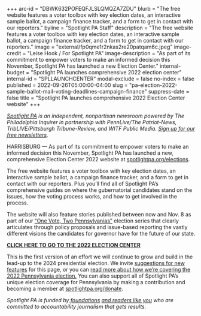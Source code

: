 +++
arc-id = "DBWK632POFEQFJLSLQMQZA7ZDU"
blurb = "The free website features a voter toolbox with key election dates, an interactive sample ballot, a campaign finance tracker, and a form to get in contact with our reporters."
byline = "Spotlight PA Staff"
description = "The free website features a voter toolbox with key election dates, an interactive sample ballot, a campaign finance tracker, and a form to get in contact with our reporters."
image = "external/fp0qme1r2nkas2re20patqam6c.jpeg"
image-credit = "Leise Hook / For Spotlight PA"
image-description = "As part of its commitment to empower voters to make an informed decision this November, Spotlight PA has launched a new Election Center."
internal-budget = "Spotlight PA launches comprehensive 2022 election center"
internal-id = "SPLLAUNCHCENTER"
modal-exclude = false
no-index = false
published = 2022-09-26T05:00:00-04:00
slug = "pa-election-2022-sample-ballot-mail-voting-deadlines-campaign-finance"
suppress-date = false
title = "Spotlight PA launches comprehensive 2022 Election Center website"
+++

<a href="https://www.spotlightpa.org/"><i>Spotlight PA</i></a><i> is an independent, nonpartisan newsroom powered by The Philadelphia Inquirer in partnership with PennLive/The Patriot-News, TribLIVE/Pittsburgh Tribune-Review, and WITF Public Media. </i><a href="https://www.spotlightpa.org/newsletters"><i>Sign up for our free newsletters</i></a><i>.</i>

HARRISBURG — As part of its commitment to empower voters to make an informed decision this November, Spotlight PA has launched a new, comprehensive Election Center 2022 website at <a href="https://spotlightpa.org/elections" target="_blank">spotlightpa.org/elections</a>.

The free website features a voter toolbox with key election dates, an interactive sample ballot, a campaign finance tracker, and a form to get in contact with our reporters. Plus you’ll find all of Spotlight PA’s comprehensive guides on where the gubernatorial candidates stand on the issues, how the voting process works, and how to get involved in the process.

The website will also feature stories published between now and Nov. 8 as part of our <a href="https://deploy-preview-301--poor-richard-spotlightpa.netlify.app/series/one-vote-two-pennsylvanias/">“One Vote, Two Pennsylvanias”</a> election series that clearly articulates through policy proposals and issue-based reporting the vastly different visions the candidates for governor have for the future of our state.

<a href="https://spotlightpa.org/elections" target="_blank"><b>CLICK HERE TO GO TO THE 2022 ELECTION CENTER</b></a>

This is the first version of an effort we will continue to grow and build in the lead-up to the 2024 presidential election. We invite <a href="mailto:shughes@spotlightpa.org">suggestions for new features</a> for this page, or you can <a href="https://deploy-preview-301--poor-richard-spotlightpa.netlify.app/news/2022/09/pa-election-2022-mastriano-shapiro-governor-our-coverage-explainer/">read more about how we’re covering the 2022 Pennsylvania election.</a> You can also support all of Spotlight PA’s unique election coverage for Pennsylvania by making a contribution and becoming a member at <a href="https://spotlightpa.org/donate" target="_blank">spotlightpa.org/donate</a>.

<script src="https://www.spotlightpa.org/embed.js" async></script><div data-spl-embed-version="1" data-spl-src="https://www.spotlightpa.org/embeds/donate/?teaser_text=Spotlight%20PA%20produces%20voter-centric%2C%20public-service%20journalism%20to%20help%20Pennsylvanians%20vote%20with%20confidence.%20But%20we%20can't%20do%20it%20without%20your%20support.&eyebrow_text=SUPPORT%20SPOTLIGHT%20PA&cta_text=CONTRIBUTE%20TO%20SPOTLIGHT%20PA%20NOW"></div>

<i>Spotlight PA is funded by</i><a href="https://www.spotlightpa.org/support"><i> foundations</i></a><i> </i><a href="https://www.spotlightpa.org/support"><i>and readers like you</i></a><i> who are committed to accountability journalism that gets results.</i>
